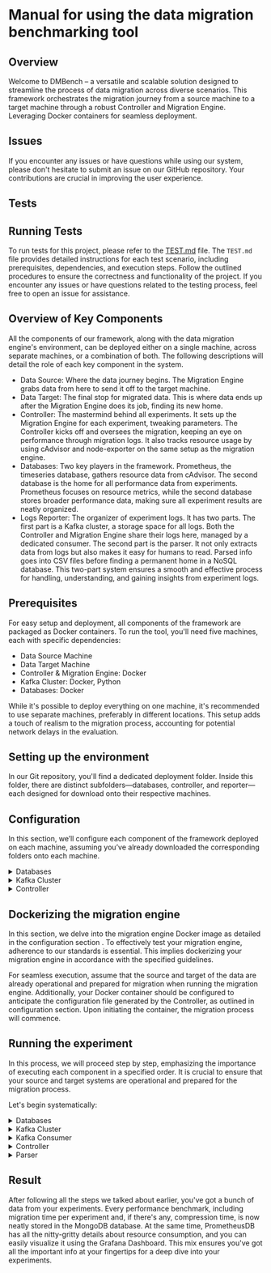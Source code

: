 
# Manual for using the data migration benchmarking tool 

## Overview
Welcome to DMBench – a versatile and scalable solution designed to streamline the process of data migration across diverse scenarios. This framework orchestrates the migration journey from a source machine to a target machine through a robust Controller and Migration Engine. Leveraging Docker containers for seamless deployment.

## Issues

If you encounter any issues or have questions while using our system, please don't hesitate to submit an issue on our GitHub repository.  Your contributions are crucial in improving the user experience.

## Tests

## Running Tests

To run tests for this project, please refer to the [TEST.md](TEST.md) file. The `TEST.md` file provides detailed instructions for each test scenario, including prerequisites, dependencies, and execution steps. Follow the outlined procedures to ensure the correctness and functionality of the project. If you encounter any issues or have questions related to the testing process, feel free to open an issue for assistance.

## Overview of Key Components

All the components of our framework, along with the data migration engine's environment, can be deployed either on a single machine, across separate machines, or a combination of both. The following descriptions will detail the role of each key component in the system.

- Data Source: Where the data journey begins. The Migration Engine grabs data from here to send it off to the target machine.
- Data Target: The final stop for migrated data. This is where data ends up after the Migration Engine does its job, finding its new home.
- Controller: The mastermind behind all experiments. It sets up the Migration Engine for each experiment, tweaking parameters. The Controller kicks off and oversees the migration, keeping an eye on performance through migration logs. It also tracks resource usage by using cAdvisor and node-exporter on the same setup as the migration engine.
- Databases: Two key players in the framework. Prometheus, the timeseries database, gathers resource data from cAdvisor. The second database is the home for all performance data from experiments. Prometheus focuses on resource metrics, while the second database stores broader performance data, making sure all experiment results are neatly organized.
- Logs Reporter: The organizer of experiment logs. It has two parts. The first part is a Kafka cluster, a storage space for all logs. Both the Controller and Migration Engine share their logs here, managed by a dedicated consumer. The second part is the parser. It not only extracts data from logs but also makes it easy for humans to read. Parsed info goes into CSV files before finding a permanent home in a NoSQL database. This two-part system ensures a smooth and effective process for handling, understanding, and gaining insights from experiment logs.


## Prerequisites
For easy setup and deployment, all components of the framework are packaged as Docker containers. To run the tool, you'll need five machines, each with specific dependencies:
- Data Source Machine
- Data Target Machine
- Controller & Migration Engine: Docker
- Kafka Cluster: Docker, Python
- Databases: Docker <br />

While it's possible to deploy everything on one machine, it's recommended to use separate machines, preferably in different locations. This setup adds a touch of realism to the migration process, accounting for potential network delays in the evaluation.

## Setting up the environment

In our Git repository, you'll find a dedicated deployment folder. Inside this folder, there are distinct subfolders—databases, controller, and reporter—each designed for download onto their respective machines.

## Configuration
In this section, we’ll configure each component of the framework deployed on each machine, assuming you’ve already downloaded the corresponding folders onto each machine.

<details><summary> Databases</summary>
<br />
For this machine, the only necessary configuration is to access the file `prometheus.yml` and modify the following sections by replacing 'localhost' with the IP address of the Controller & Migration Engine machine:

```yaml
- job_name: 'node-exporter'
  static_configs:
    - targets: ['<Controller-IP>:9100']

- job_name: 'cAdvisorr'
  static_configs:
    - targets: ['<Controller-IP>:9100']
```
Replace <Controller-IP> with the actual IP address of your Controller & Migration Engine machine. 

</details>

<details><summary> Kafka Cluster</summary>
<br />

For this machine, we have to configure two subfolders.

**Kafka Cluster**
1. Change the current working directory to the Kafka cluster folder.
2. Edit docker-compose.yml :
 <br/>  <br/>
   In docker compose change these environment variables by changing 192.168.122.145 with your machine's public ip address.
   KAFKA_ADVERTISED_LISTENERS: INTERNAL://kafka1:19092,EXTERNAL://192.168.122.145:9092,DOCKER://host.docker.internal:29092
   KAFKA_JMX_HOSTNAME: 192.168.122.145.
3. Run `pip install -r requirements.txt`.

**Logs Reporter**
1. Change the current working directory to the logsParser folder.
2. Open the file `config.ini`; you have to edit the following parameters:

   - `host = 192.168.122.1`: Change this with the IP address of your databases IP.
   - `user = root`: This is the default username used to run the NoSQL MongoDB. If you want to change it, you also have to change `MONGO_INITDB_ROOT_USERNAME` in `docker-compose.yml` on the databases machine.
   - `password = example`: This is the default password used to run the NoSQL MongoDB. If you want to change it, you also have to change `MONGO_INITDB_ROOT_PASSWORD` in `docker-compose.yml` on the databases machine.
</details>

<details><summary> Controller</summary>
<br />

The Controller utilizes a pivotal configuration file named "config.ini," crucial for providing essential settings to the Migration Engine. This configuration holds paramount importance, guiding users in the dockerization of their migration engine.

The "config.ini" file consists of two integral parts:

1. **First Part:**
   - This section is transmitted unaltered to the Migration Engine. Its content remains intact when creating `config.ini` for the migration engine.
  
   - **[[targetServer]]**
     - In this section, the user can put any information needed to connect to the target Server.
       - **host**
       - **user**
       - **password**
       
   - **[[sourceServer]]**
     - In this section, the user can put any information needed to connect to the source Server.
       - **host**
       - **user**
       - **password**
       
   - **[[KafkaCluster]]**
     - In this section, the user should only change the value of the IP address of the reporter machine. The other variables should remain with the default values.
       - **host**=192.168.122.143; this should be changed with the reporter IP
       - **port**=9092
       - **performanceBenchmarkTopic**=performanceBenchmark
       - **frameworkTopicName**=framework
       
   - **[[migrationEnvironment]]**
     - In this section, the user should choose to put information needed for the migration.
       - **migrationEngineDockerImage**: the name of the docker image the user created for the migration engine.
       - **loggingId**: In case the user needs all the logs and information collected during the monitoring to be assigned to a certain Id; this can be left empty.
       - **numberofexperiments**: how many times each experiment is repeated with the same configuration (for the accuracy of the results).

2. **Second Part:**
   - The second part encompasses all conceivable parameters for the migration scenarios users wish to evaluate. Each parameter combination is systematically chosen by the Controller, which then conveys these specific parameters to the Migration Engine one at a time.
   
   - **[[experiment]]**
     - In this section, this is an example for parameters for a file migration engine, the user can put parameters according to his engine.
       - **file** = file1.csv, file2.txt, file3.java
       - **limit** = 1048576, 1048576
       - **compressiontype** = None, gzip, lz4
       - **stream** = 3, 2, 1
       
   The Controller is responsible for examining all possible combinations when generating the configuration file for the Migration Engine. As an illustration of the second part of the configuration file, consider the following example:
   - **[[experiment]]**
     - **file** = file1.csv
     - **limit** = 1048576
     - **compressiontype** = None
     - **stream** = 3

</details>

## Dockerizing the migration engine

In this section, we delve into the migration engine Docker image as detailed in the configuration section . To effectively test your migration engine, adherence to our standards is essential. This implies dockerizing your migration engine in accordance with the specified guidelines.

For seamless execution, assume that the source and target of the data are already operational and prepared for migration when running the migration engine. Additionally, your Docker container should be configured to anticipate the configuration file generated by the Controller, as outlined in configuration section. Upon initiating the container, the migration process will commence.

## Running the experiment 
In this process, we will proceed step by step, emphasizing the importance of executing each component in a specified order. It is crucial to ensure that your source and target systems are operational and prepared for the migration process.

Let's begin systematically:

<details><summary> Databases</summary>
Start by initiating the databases.
  
   - On the Databases machine, change the current working directory to the databases folder.
   - Run the following command:
     ```bash
     docker-compose up
     ```
   - This will initiate `Prometheus` and `MongoDB` database along with `Grafana`. `Grafana` serves as a dashboard designed to help you monitor your migration engine's resource consumption in real-time.

</details>

<details><summary> Kafka Cluster</summary>
  Next, launch the Kafka cluster.
  
   - On the Kafka cluster machine, change the current working directory to the reporter/kafkacluster folder.
   - Run the following command:
     ```bash
     docker-compose up
     ```

</details>
 
<details><summary> Kafka Consumer</summary>
  After ensuring that Kafka is up and ready, follow up by activating the Kafka cluster's consumer.
  
   - On the Kafka cluster machine, change the current working directory to the reporter/kafkacluster folder.
   - Run the following command:
     ```bash
     python consumer.py
     ```
</details>
<details><summary> Controller</summary>
  
  Finally, initiate the Controller, which will orchestrate and commence all experiments.
  
   - On the controller machine, change the current working directory to the controller folder.
   - Run the following command:
     ```bash
     docker pull "<your migration engine image>"
     ```
     ```bash
     docker compose up
     ```
   - This will initiate the controller along with `cAdvisor` and `node-exporter`.
     - `cAdvisor` serves as a daemon that collects, aggregates, processes, and exports information about running the controller and the migration engine.
     - `node-exporter` is designed to monitor the host system where all the containers are deployed on.

</details>
<details><summary> Parser</summary>
  Upon completion of the experiment, indicated by the termination of the Controller container, it is essential to navigate to the Kafka cluster machine.
  
   - Subsequently, the parser needs to be executed. Throughout the experiment, resource consumption logs were promptly stored in Prometheus. However, the logs pertaining to performance benchmarks remain localized on the Kafka machine.
   - Running the parser becomes imperative at this juncture. Its role is twofold: to render the performance benchmark logs human-readable and to facilitate their exportation into `JSON` and `CSV` files. Furthermore, the parser ensures the archival of these logs in the `MongoDB` database for comprehensive analysis and reference.
   - On the Kafka cluster machine, change the current working directory to the reporter/logsParser folder.
   - Run the following command:
     ```bash
     python main.py
     ```
</details>

## Result

After following all the steps we talked about earlier, you've got a bunch of data from your experiments. Every performance benchmark, including migration time per experiment and, if there's any, compression time, is now neatly stored in the MongoDB database. At the same time, PrometheusDB has all the nitty-gritty details about resource consumption, and you can easily visualize it using the Grafana Dashboard. This mix ensures you've got all the important info at your fingertips for a deep dive into your experiments.

